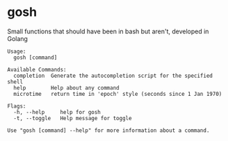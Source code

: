 # gosh

Small functions that should have been in bash but aren't, developed in Golang

```
Usage:
  gosh [command]

Available Commands:
  completion  Generate the autocompletion script for the specified shell
  help        Help about any command
  microtime   return time in 'epoch' style (seconds since 1 Jan 1970)

Flags:
  -h, --help     help for gosh
  -t, --toggle   Help message for toggle

Use "gosh [command] --help" for more information about a command.
```